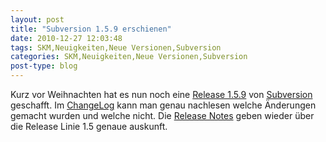 ```yaml
---
layout: post
title: "Subversion 1.5.9 erschienen"
date: 2010-12-27 12:03:48
tags: SKM,Neuigkeiten,Neue Versionen,Subversion
categories: SKM,Neuigkeiten,Neue Versionen,Subversion
post-type: blog
---
```

Kurz vor Weihnachten hat es nun noch eine <a href="http://old.nabble.com/Subversion-1.5.9-Released-to30516666.html">Release 1.5.9</a> von <a href="http://subversion.apache.org">Subversion</a> geschafft. Im <a href="http://svn.apache.org/repos/asf/subversion/tags/1.5.9/CHANGES">ChangeLog</a> kann man genau nachlesen welche Änderungen gemacht wurden und welche nicht. Die <a href="http://subversion.apache.org/docs/release-notes/1.5.html">Release Notes</a> geben wieder über die Release Linie 1.5 genaue auskunft.

